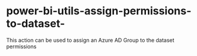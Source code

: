 # power-bi-utils-assign-permissions-to-dataset-
This action can be used to assign an Azure AD Group to the dataset permissions
